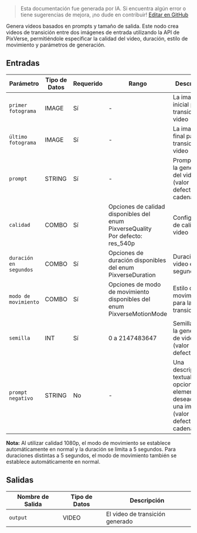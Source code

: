 > Esta documentación fue generada por IA. Si encuentra algún error o tiene sugerencias de mejora, ¡no dude en contribuir! [Editar en GitHub](https://github.com/Comfy-Org/embedded-docs/blob/main/comfyui_embedded_docs/docs/PixverseTransitionVideoNode/es.md)

Genera videos basados en prompts y tamaño de salida. Este nodo crea videos de transición entre dos imágenes de entrada utilizando la API de PixVerse, permitiéndole especificar la calidad del video, duración, estilo de movimiento y parámetros de generación.

## Entradas

| Parámetro | Tipo de Datos | Requerido | Rango | Descripción |
|-----------|-----------|----------|-------|-------------|
| `primer fotograma` | IMAGE | Sí | - | La imagen inicial para la transición de video |
| `último fotograma` | IMAGE | Sí | - | La imagen final para la transición de video |
| `prompt` | STRING | Sí | - | Prompt para la generación del video (valor por defecto: cadena vacía) |
| `calidad` | COMBO | Sí | Opciones de calidad disponibles del enum PixverseQuality<br>Por defecto: res_540p | Configuración de calidad de video |
| `duración en segundos` | COMBO | Sí | Opciones de duración disponibles del enum PixverseDuration | Duración del video en segundos |
| `modo de movimiento` | COMBO | Sí | Opciones de modo de movimiento disponibles del enum PixverseMotionMode | Estilo de movimiento para la transición |
| `semilla` | INT | Sí | 0 a 2147483647 | Semilla para la generación de video (valor por defecto: 0) |
| `prompt negativo` | STRING | No | - | Una descripción textual opcional de elementos no deseados en una imagen (valor por defecto: cadena vacía) |

**Nota:** Al utilizar calidad 1080p, el modo de movimiento se establece automáticamente en normal y la duración se limita a 5 segundos. Para duraciones distintas a 5 segundos, el modo de movimiento también se establece automáticamente en normal.

## Salidas

| Nombre de Salida | Tipo de Datos | Descripción |
|-------------|-----------|-------------|
| `output` | VIDEO | El video de transición generado |
